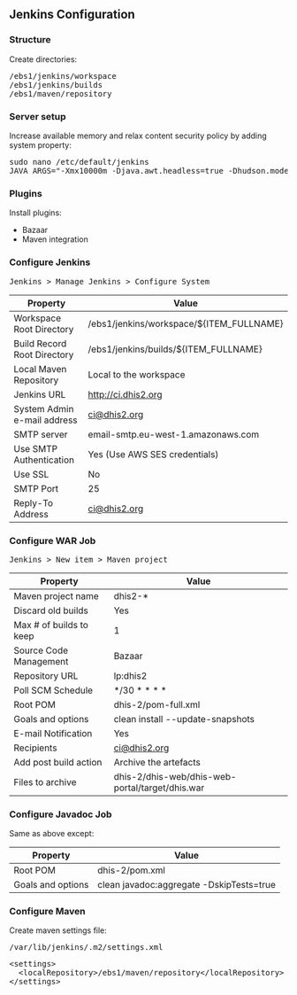 ## Jenkins Configuration

### Structure

Create directories:

<pre>
/ebs1/jenkins/workspace
/ebs1/jenkins/builds
/ebs1/maven/repository
</pre>

### Server setup

Increase available memory and relax content security policy by adding system property:

<pre>
sudo nano /etc/default/jenkins
JAVA_ARGS="-Xmx10000m -Djava.awt.headless=true -Dhudson.model.DirectoryBrowserSupport.CSP="
</pre>

### Plugins

Install plugins:

- Bazaar
- Maven integration

### Configure Jenkins

<pre>
Jenkins > Manage Jenkins > Configure System
</pre>

Property | Value
--- | ---
Workspace Root Directory | /ebs1/jenkins/workspace/${ITEM_FULLNAME}
Build Record Root Directory | /ebs1/jenkins/builds/${ITEM_FULLNAME}
Local Maven Repository | Local to the workspace
Jenkins URL | http://ci.dhis2.org
System Admin e-mail address | ci@dhis2.org
SMTP server | email-smtp.eu-west-1.amazonaws.com
Use SMTP Authentication | Yes (Use AWS SES credentials)
Use SSL | No
SMTP Port | 25
Reply-To Address | ci@dhis2.org

### Configure WAR Job

<pre>
Jenkins > New item > Maven project
</pre>

Property | Value
--- | ---
Maven project name | dhis2-*
Discard old builds | Yes
Max # of builds to keep | 1
Source Code Management | Bazaar
Repository URL | lp:dhis2
Poll SCM Schedule | */30 * * * *
Root POM | dhis-2/pom-full.xml
Goals and options | clean install --update-snapshots
E-mail Notification | Yes
Recipients | ci@dhis2.org
Add post build action | Archive the artefacts
Files to archive | dhis-2/dhis-web/dhis-web-portal/target/dhis.war

### Configure Javadoc Job

Same as above except:

Property | Value
--- | ---
Root POM | dhis-2/pom.xml
Goals and options | clean javadoc:aggregate -DskipTests=true

### Configure Maven

Create maven settings file:

<pre>/var/lib/jenkins/.m2/settings.xml</pre>

<pre>
&lt;settings&gt;
  &lt;localRepository&gt;/ebs1/maven/repository&lt;/localRepository&gt;
&lt;/settings&gt;
</pre>

